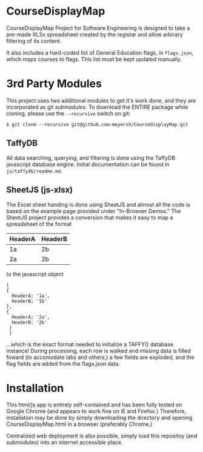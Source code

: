 # CourseDisplayMap
CourseDisplayMap Project for Software Engineering is designed to take a pre-made XLSx spreadsheet created by the registar and allow arbirary filtering of its content. 

It also includes a hard-coded list of General Education flags, in `flags.json`, which maps courses to flags. This list must be kept updated manually.

# 3rd Party Modules
This project uses two additional modules to get it's work done, and they are incorporated as git *submodules*. To download the ENTIRE package while cloning, please use the `--recursive` switch on git:
```
$ git clone --recursive git@github.com:meyersh/CourseDisplayMap.git
```

## TaffyDB
All data searching, querying, and filtering is done using the TaffyDB javascript database engine. Initial documentation can be found in `js/taffydb/readme.md`.

## SheetJS (js-xlsx) 
The Excel sheet handing is done using SheetJS and almost all the code is based on the example page provided under "In-Browser Demos." The SheetJS project provides a conversion that makes it easy to map a spreadsheet of the format

| HeaderA |  HeaderB  |
|---|-----|
| 1a | 2b | 
| 2a | 2b |

to the javascript object
```
[
{ 
  HeaderA: '1a',
  HeaderB; '1b'
},
{
  HeaderA: '2a',
  HeaderB: '2b'
 }
 ]
```

...which is the exact format needed to initialize a TAFFY() database instance! During processing, each row is walked and missing data is filled foward (to accomodate labs and others,) a few fields are exploded, and the flag fields are added from the flags.json data.

# Installation
This html/js app is entirely self-contained and has been fully tested on Google Chrome (and appears to work fine on IE and Firefox.) Therefore, installation may be done by simply downloading the directory and opening CourseDisplayMap.html in a browser (preferably Chrome.) 

Centralized web deployment is also possible, simply load this repositoy (and submodules) into an internet accessible place.
